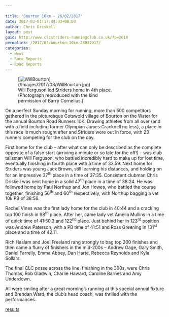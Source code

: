 ```yaml
---

title: 'Bourton 10km - 26/02/2017'
date: 2017-03-01T17:44:03+00:00
author: Chris Driskell
layout: post
guid: http://www.clcstriders-runningclub.co.uk/?p=2618
permalink: /2017/03/bourton-10km-26022017/
categories:
  - News
  - Race Reports
  - Road Reports
---
```

<figure id="attachment_2617" aria-describedby="caption-attachment-2617" style="width: 300px" class="wp-caption alignnone">[<img class="wp-image-2617 size-medium" src="/Images/2017/03/WillBourton-300x200.jpg" alt="WillBourton" width="300" height="200" srcset="/Images/2017/03/WillBourton-300x200.jpg 300w, /Images/2017/03/WillBourton-768x512.jpg 768w, /Images/2017/03/WillBourton-1024x683.jpg 1024w, /Images/2017/03/WillBourton.jpg 2048w" sizes="(max-width: 300px) 100vw, 300px" />](/Images/2017/03/WillBourton.jpg)<figcaption id="caption-attachment-2617" class="wp-caption-text">Will Ferguson led Striders home in 4th place. (Photograph reproduced with the kind permission of Barry Cornelius.)</figcaption></figure> 

On a perfect Sunday morning for running, more than 500 competitors gathered in the picturesque Cotswold village of Bourton on the Water for the annual Bourton Road Runners 10K. Drawing athletes from all over (and with a field including former Olympian James Cracknell no less), a place in this race is much sought after and Striders were out in force, with 23 runners competing for the club on the day.

First home for the club – after what can only be described as the complete opposite of a false start (arriving a minute or so late for the off!) – was club talisman Will Ferguson, who battled incredibly hard to make up for lost time, eventually finishing in fourth place with a time of 33.59. Next home for Striders was young Jack Brown, still learning his distances, and holding on for an impressive 37<sup>th</sup> place in a time of 37:35. Consistent clubman Chris Driskell was next home in a solid 47<sup>th</sup> place in a time of 38:24. He was followed home by Paul Northup and Jon Howes, who battled the course together, finishing 56<sup>th</sup> and 60<sup>th</sup> respectively, with Northup bagging a vet 10k PB of 38:56.

Rachel Vines was the first lady home for the club in 40:44 and a cracking top 100 finish in 98<sup>th</sup> place. After her, came lady vet Amelia Mullins in a time of quick time of 41:50.3 and 122<sup>nd </sup>place. Just behind her in 123<sup>rd</sup> position was Andrew Paterson, with a PB time of 41:51 and Ross Greening in 131<sup>st</sup> place and a time of 42.11.

Rich Haslam and Joel Freeland rang strongly to bag top 200 finishes and then came a flurry of finishers in the mid-200s – Andrew Gage, Gary Smith, Daniel Farrelly, Emma Abbey, Dan Harte, Rebecca Reynolds and Kyle Sollars.

The final CLC posse across the line, finishing in the 300s, were Chris Thomas, Rob Gladwin, Charlie Haward, Caroline Barnes and Amy Underdown.

All were smiling after a great morning’s running at this special annual fixture and Brendan Ward, the club’s head coach, was thrilled with the performances.

[results](http://dbmaxresults.co.uk/results.aspx?CId=16421&RId=2159)